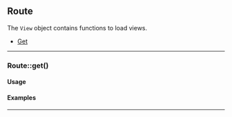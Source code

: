 ## Route

The `View` object contains functions to load views.

- [Get](#get)

___

<a name="get"></a>

### Route::get()



#### Usage



#### Examples




___